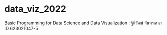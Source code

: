 # data_viz_2022
Basic Programming for Data Science and Data Visualization : ฐิติวัฒน์ จันทรเสนา ID 623021047-5
